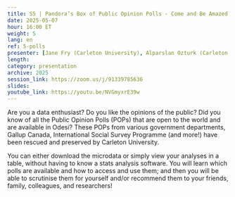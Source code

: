 ```yaml
---
title: S5 | Pandora’s Box of Public Opinion Polls - Come and Be Amazed!
date: 2025-05-07
hour: 16:00 ET
weight: 5
lang: en
ref: 5-polls
presenter: [Jane Fry (Carleton University), Alparslan Ozturk (Carleton University)]
length:
category: presentation
archive: 2025
session_link: https://zoom.us/j/91339785636
slides:
youtube_link: https://youtu.be/NVGmyxrE39w
---
```

Are you a data enthusiast? Do you like the opinions of the public? Did you know of all the Public Opinion Polls (POPs) that are open to the world and are available in Odesi? These POPs from various government departments, Gallup Canada, International Social Survey Programme (and more!) have been rescued and preserved by Carleton University. <!--more-->

You can either download the microdata or simply view your analyses in a table, without having to know a stats analysis software. You will learn which polls are available and how to access and use them; and then you will be able to scrutinise them for yourself and/or recommend them to your friends, family, colleagues, and researchers!
